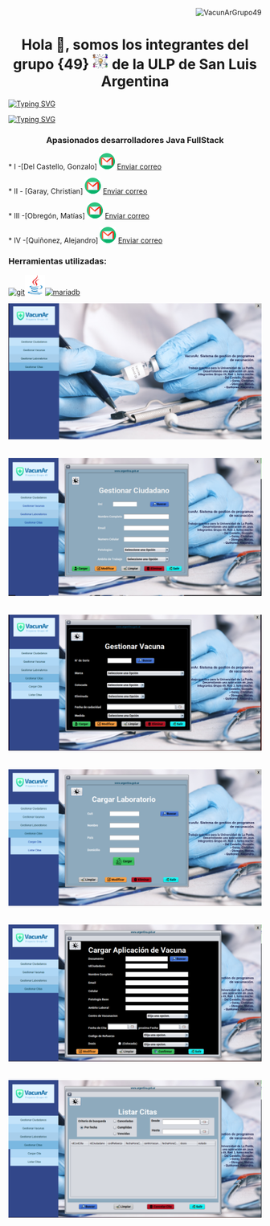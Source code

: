 
<p align="right"><img src="https://komarev.com/ghpvc/?username=matiiob&label=Profile%20views&color=0e75b6&style=flat" alt="VacunArGrupo49" /> </p>

<h1 align="center">Hola 👋, somos los integrantes del grupo {49}  <img aling="center" src="ideas.png" whidt="250" style="max-width: 100%;"/>  de la ULP de San Luis Argentina<a href="https://github.com/GonzaloDelCastello/universidadgrupo49/README.md"></h1>

<a aling="center" href="https://git.io/typing-svg"><img src="https://readme-typing-svg.herokuapp.com?font=Fira+Code&pause=1000&color=#5353f9&background=148AA600&width=435&lines=Powered+by+Grupo+49" alt="Typing SVG" /></a>

<a aling="center" href="https://git.io/typing-svg"><img src="https://readme-typing-svg.herokuapp.com?font=Fira+Code&pause=1000&color=F7631C&background=148AA600&width=435&lines=Powered+by+Grupo+49+ULP+San+Luis+Argentina" alt="Typing SVG" /></a>

<h3 align="center">Apasionados desarrolladores Java FullStack</h3>
<p>* I -[Del Castello, Gonzalo] <img aling="center" src="gmail (1).png" whidt="25" style="max-width: 50%;"/> <a href="mailto:delcastello.gonzalo@sanluis.edu.ar">Enviar correo</a> </p>
<p>* II - [Garay, Christian]  <img aling="center" src="gmail (1).png" whidt="25" style="max-width: 50%;"/> <a href="mailto:christiangaray959@gmail.com">Enviar correo</a> </p>
<p>* III -[Obregón, Matías]  <img aling="center" src="gmail (1).png" whidt="25" style="max-width: 50%;"/> <a href="mailto:obregonmati@gmail.com">Enviar correo</a> </p>
<p>* IV -[Quiñonez, Alejandro] <img aling="center" src="gmail (1).png" whidt="25" style="max-width: 50%;"/> <a href="mailto:m.alejandro.q@gmail.com">Enviar correo</a> </p>
<h3 align="left">Herramientas utilizadas:</h3>

<p align="left"> 

<a href="https://git-scm.com/" target="_blank" rel="noreferrer"><img src="https://www.vectorlogo.zone/logos/git-scm/git-scm-icon.svg" alt="git" width="40" height="40"/></a><a href="https://www.java.com" target="_blank" rel="noreferrer"><img src="https://raw.githubusercontent.com/devicons/devicon/master/icons/java/java-original.svg" alt="java" width="40" height="40"/></a><a href="https://mariadb.org/" target="_blank" rel="noreferrer"><img src="https://www.vectorlogo.zone/logos/mariadb/mariadb-icon.svg" alt="mariadb" width="40" height="40"/></a>
</p>

<div aling="center">
<a href="https://github.com/matiiob/VacunArGrupo49/README.md" >
<img aling="center" src="vista_principal.png" whidt="250" style="max-width: 100%;" />
<br><br><br>
<a href="https://github.com/matiiob/VacunArGrupo49/README.md" >
<img aling="center" src="vista_ciudadano.png" whidt="250" style="max-width: 100%;" />
<br><br><br>
<a href="https://github.com/matiiob/VacunArGrupo49/README.md" >
<img aling="center" src="vista_vacuna.png" whidt="250" style="max-width: 100%;" />
<br><br><br>
<a href="https://github.com/matiiob/VacunArGrupo49/README.md" >
<img aling="center" src="vista_laboratorio.png" whidt="250" style="max-width: 100%;" />
<br><br><br>
<a href="https://github.com/matiiob/VacunArGrupo49/README.md" >
<img aling="center" src="vista_aplicacion_vacuna.png" whidt="250" style="max-width: 100%;" />
<br><br><br>
<a href="https://github.com/matiiob/VacunArGrupo49/README.md" >
<img aling="center" src="vista_listar_citas.png" whidt="250" style="max-width: 100%;" />
<br><br><br>
</div>





